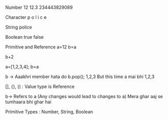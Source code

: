 
Number
12
12.3
234443829089

Character 
p o l i c e 

String 
police 

Boolean 
true false 

Primitive and Reference 
a=12
b=a

b+2 


a=[1,2,3,4];
b=a

b -> Aaakhri member hata do 
b.pop(); 1,2,3
But this time a mai bhi 1,2,3 

[], {}, () : Value type is Reference 

b-> Refers to a (Any changes would lead to changes to a)
Mera ghar aaj se tumhaara bhi ghar hai 

Primitive Types : Number, String, Boolean 
